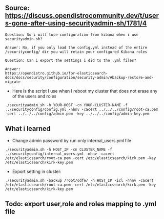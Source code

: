 ## Source: https://discuss.opendistrocommunity.dev/t/users-gone-after-using-securityadmin-sh/1781/4

```
Question: So i will lose configuration from kibana when i use securityadmin.sh?

Answer: No, if you only load the config.yml instead of the entire /securityconfig/ dir you will retain your configured Kibana roles
```

``` 
Question: Can i export the settings i did to the .yml files?

Answer: 
https://opendistro.github.io/for-elasticsearch-docs/docs/security/configuration/security-admin/#backup-restore-and-migrate
```

- Here is the script I use when I reboot my cluster that does not erase any of the users and roles
```
./securityadmin.sh -h YOUR-HOST -cn YOUR-CLUSTER-NAME -f ../securityconfig/config.yml -nhnv -cacert ../../../config/root-ca.pem -cert ../../../config/admin.pem -key ../../../config/admin-key.pem
```


## What i learned
- Change admin password by run only internal_users.yml file
```
./securityadmin.sh -h HOST_IP -cn CLUSTER_NAME -f ../securityconfig/internal_users.yml -nhnv -cacert /etc/elasticsearch/root-ca.pem -cert /etc/elasticsearch/kirk.pem -key /etc/elasticsearch/kirk-key.pem
```

- Export setting in cluster:
```
./securityadmin.sh -backup /root/odfe/ -h HOST_IP -icl -nhnv -cacert /etc/elasticsearch/root-ca.pem -cert /etc/elasticsearch/kirk.pem -key /etc/elasticsearch/kirk-key.pem
```



## Todo: export user,role and roles mapping to .yml file
